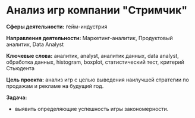 # Aнализ игр компании "Стримчик"

**Сферы деятельности:** гейм-индустрия

**Направления деятельности:** Маркетинг-аналитик, Продуктовый аналитик, Data Analyst

**Ключевые слова:** аналитик, analyst, аналитик данных, data analyst, обработка данных, histogram, boxplot, статистический тест, критерий Стьюдента

**Цель проекта:** анализ игр с целью выведения наилучшей стратегии по продажам и рекламе на будущий год.

**Задача:**
- выявить определяющие успешность игры закономерности. 
